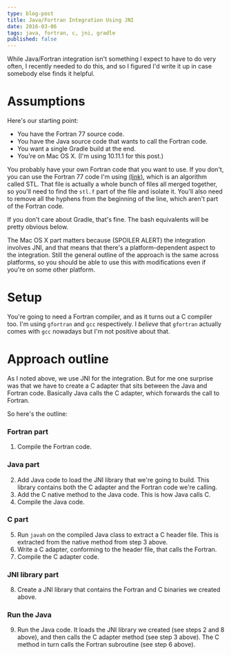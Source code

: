 ```yaml
---
type: blog-post
title: Java/Fortran Integration Using JNI
date: 2016-03-06
tags: java, fortran, c, jni, gradle
published: false
---
```

While Java/Fortran integration isn't something I expect to have to do very
often, I recently needed to do this, and so I figured I'd write it up in case
somebody else finds it helpful.

# Assumptions

Here's our starting point:

- You have the Fortran 77 source code.
- You have the Java source code that wants to call the Fortran code.
- You want a single Gradle build at the end.
- You're on Mac OS X. (I'm using 10.11.1 for this post.)

You probably have your own Fortran code that you want to use. If you don't, you
can use the Fortran 77 code I'm using [(link)](http://www.netlib.org/a/stl),
which is an algorithm called STL. That file is actually a whole bunch of files
all merged together, so you'll need to find the `stl.f` part of the file and
isolate it. You'll also need to remove all the hyphens from the beginning of the
line, which aren't part of the Fortran code.

If you don't care about Gradle, that's fine. The bash equivalents will be pretty
obvious below.

The Mac OS X part matters because (SPOILER ALERT) the integration involves JNI,
and that means that there's a platform-dependent aspect to the integration.
Still the general outline of the approach is the same across platforms, so you
should be able to use this with modifications even if you're on some other
platform.

# Setup

You're going to need a Fortran compiler, and as it turns out a C compiler too.
I'm using `gfortran` and `gcc` respectively. I *believe* that `gfortran`
actually comes with `gcc` nowadays but I'm not positive about that.

# Approach outline

As I noted above, we use JNI for the integration. But for me one surprise was
that we have to create a C adapter that sits between the Java and Fortran code.
Basically Java calls the C adapter, which forwards the call to Fortran.

So here's the outline:

### Fortran part
1. Compile the Fortran code.

### Java part
2. Add Java code to load the JNI library that we're going to build. This library
   contains both the C adapter and the Fortran code we're calling.
3. Add the C native method to the Java code. This is how Java calls C.
4. Compile the Java code.

### C part
5. Run `javah` on the compiled Java class to extract a C header file. This is
   extracted from the native method from step 3 above.
6. Write a C adapter, conforming to the header file, that calls the Fortran.
7. Compile the C adapter code.

### JNI library part
8. Create a JNI library that contains the Fortran and C binaries we created
   above.

### Run the Java
9. Run the Java code. It loads the JNI library we created (see steps 2 and 8
   above), and then calls the C adapter method (see step 3 above). The C method
   in turn calls the Fortran subroutine (see step 6 above).
